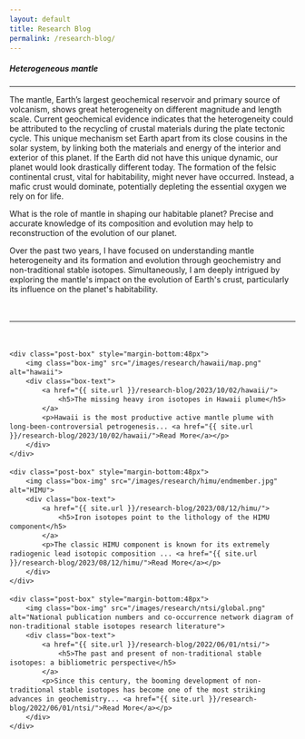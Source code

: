 ```yaml
---
layout: default
title: Research Blog
permalink: /research-blog/
---
```


<div class="page-content wc-container">
	<h5>Heterogeneous mantle</h5>  
	<hr>
	<p id="DropCap">The mantle, Earth’s largest geochemical reservoir and primary source of volcanism, shows great heterogeneity on different magnitude and length scale. Current geochemical evidence indicates that the heterogeneity could be attributed to the recycling of crustal materials during the plate tectonic cycle. This unique mechanism set Earth apart from its close cousins in the solar system, by linking both the materials and energy of the interior and exterior of this planet. If the Earth did not have this unique dynamic, our planet would look drastically different today. The formation of the felsic continental crust, vital for habitability, might never have occurred. Instead, a mafic crust would dominate, potentially depleting the essential oxygen we rely on for life.
	</p>
	<p>
	What is the role of mantle in shaping our habitable planet? Precise and accurate knowledge of its composition and evolution may help to reconstruction of the evolution of our planet. 
	</p>
	<p style="margin-bottom:48px">
    Over the past two years, I have focused on understanding mantle heterogeneity and its formation and evolution through geochemistry and non-traditional stable isotopes. Simultaneously, I am deeply intrigued by exploring the mantle's impact on the evolution of Earth's crust, particularly its influence on the planet's habitability.
	</p>
	<hr style="margin-bottom:48px">



	<div class="post-box" style="margin-bottom:48px">
		<img class="box-img" src="/images/research/hawaii/map.png" alt="hawaii">
		<div class="box-text">
			<a href="{{ site.url }}/research-blog/2023/10/02/hawaii/">
				<h5>The missing heavy iron isotopes in Hawaii plume</h5>
			</a>
			<p>Hawaii is the most productive active mantle plume with long-been-controversial petrogenesis... <a href="{{ site.url }}/research-blog/2023/10/02/hawaii/">Read More</a></p>
		</div>
	</div>
	
	<div class="post-box" style="margin-bottom:48px">
		<img class="box-img" src="/images/research/himu/endmember.jpg" alt="HIMU">
		<div class="box-text">
			<a href="{{ site.url }}/research-blog/2023/08/12/himu/">
				<h5>Iron isotopes point to the lithology of the HIMU component</h5>
			</a>
			<p>The classic HIMU component is known for its extremely radiogenic lead isotopic composition ... <a href="{{ site.url }}/research-blog/2023/08/12/himu/">Read More</a></p>
		</div>
	</div>
	
	<div class="post-box" style="margin-bottom:48px">
		<img class="box-img" src="/images/research/ntsi/global.png" alt="National publication numbers and co-occurrence network diagram of non-traditional stable isotopes research literature">
		<div class="box-text">
			<a href="{{ site.url }}/research-blog/2022/06/01/ntsi/">
				<h5>The past and present of non-traditional stable isotopes: a bibliometric perspective</h5>
			</a>
			<p>Since this century, the booming development of non-traditional stable isotopes has become one of the most striking advances in geochemistry... <a href="{{ site.url }}/research-blog/2022/06/01/ntsi/">Read More</a></p>
		</div>
	</div>

</div>
